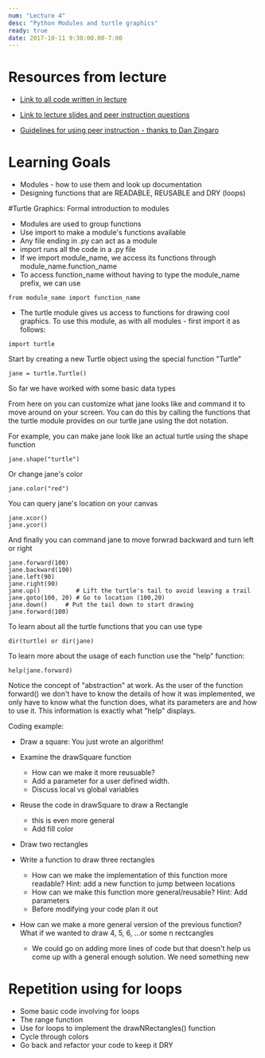 ```yaml
---
num: "Lecture 4"
desc: "Python Modules and turtle graphics"
ready: true
date: 2017-10-11 9:30:00.00-7:00
---
```


# Resources from lecture

* [Link to all code written in lecture](https://github.com/ucsb-cs8-f17/cs8-f17-lecture-code)

* [Link to lecture slides and peer instruction questions](https://drive.google.com/drive/folders/0BxIvQwpl4ocoRy1Pa041SThLUFU?usp=sharing)

* [Guidelines for using peer instruction - thanks to Dan Zingaro](https://drive.google.com/file/d/0BxIvQwpl4ocoX2ZpUjJDZW52Wlk/view?usp=sharing)


# Learning Goals
* Modules - how to use them and look up documentation
* Designing functions that are READABLE, REUSABLE and DRY (loops)

#Turtle Graphics: Formal introduction to modules  

* Modules are used to group functions
* Use import to make a module's functions available
* Any file ending in .py can act as a module
* import runs all the code in a .py file
* If we import module_name, we access its functions through
module_name.function_name
* To access function_name without having to type the
module_name prefix, we can use

```
from module_name import function_name
```
* The turtle module gives us access to functions for drawing cool graphics. To use this module, as with all modules - first import it as follows:

```
import turtle
```

Start by creating a new Turtle object using the special function "Turtle"

```
jane = turtle.Turtle()
```

So far we have worked with some basic data types


From here on you can customize what jane looks like and command it to move around on your screen. You can do this by calling the functions that the turtle module provides on our turtle jane using the dot notation.

For example, you can make jane look like an actual turtle using the shape function

```
jane.shape("turtle")
```

Or change jane's color

```
jane.color("red")
```

You can query jane's location on your canvas

```
jane.xcor()
jane.ycor()
```

And finally you can command jane to move forwrad backward and turn left or right 

```
jane.forward(100)
jane.backward(100)
jane.left(90)
jane.right(90)
jane.up()          # Lift the turtle's tail to avoid leaving a trail
jane.goto(100, 20) # Go to location (100,20)
jane.down()     # Put the tail down to start drawing
jane.forward(100)

```

To learn about all the turtle functions that you can use type

```
dir(turtle) or dir(jane)
```

To learn more about the usage of each function use the "help" function:

```
help(jane.forward)
```
Notice the concept of "abstraction" at work. As the user of the function forward() we don't have to know the details of how it was implemented, we only have to know what the function does, what its parameters are and how to use it. This information is exactly what "help" displays. 

Coding example: 
* Draw a square: You just wrote an algorithm! 
* Examine the drawSquare function
  - How can we make it more reusuable? 
  - Add a parameter for a user defined width. 
  - Discuss local vs global variables

* Reuse the code in drawSquare to draw a Rectangle 
  - this is even more general
  - Add fill color 

* Draw two rectangles

* Write a function to draw three rectangles
  - How can we make the implementation of this function more readable? Hint: add a new function to jump between locations
  - How can we make this function more general/reusable? Hint: Add parameters
  - Before modifying your code plan it out

* How can we make a more general version of the previous function? What if we wanted to draw 4, 5, 6, ...or some n rectcangles
  - We could go on adding more lines of code but that doesn't help us come up with a general enough solution. We need something new 

# Repetition using for loops
* Some basic code involving for loops
* The range function 
* Use for loops to implement the drawNRectangles() function
* Cycle through colors
* Go back and refactor your code to keep it DRY















